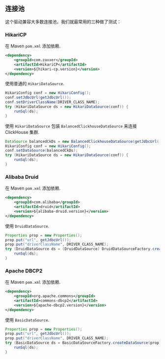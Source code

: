 ## 连接池

这个驱动兼容大多数连接池，我们就最常用的三种做了测试：

### HikariCP

在 Maven `pom.xml` 添加依赖.

```xml
<dependency>
    <groupId>com.zaxxer</groupId>
    <artifactId>HikariCP</artifactId>
    <version>${hikari-cp.version}</version>
</dependency>
```

使用普通的 `HikariDataSource`.

```java
HikariConfig conf = new HikariConfig();
conf.setJdbcUrl(getJdbcUrl());
conf.setDriverClassName(DRIVER_CLASS_NAME);
try (HikariDataSource ds = new HikariDataSource(conf)) {
    runSql(ds);
}
```

使用 `HikariDataSource` 包装 `BalancedClickhouseDataSource` 来连接 ClickHouse 集群.

```java
DataSource balancedCkDs = new BalancedClickhouseDataSource(getJdbcUrl());
HikariConfig conf = new HikariConfig();
conf.setDataSource(balancedCkDs);
try (HikariDataSource ds = new HikariDataSource(conf)) {
    runSql(ds);
}
```

### Alibaba Druid

在 Maven `pom.xml` 添加依赖.

```xml
<dependency>
    <groupId>com.alibaba</groupId>
    <artifactId>druid</artifactId>
    <version>${alibaba-druid.version}</version>
</dependency>
```

使用 `DruidDataSource`.

```java
Properties prop = new Properties();
prop.put("url", getJdbcUrl());
prop.put("driverClassName", DRIVER_CLASS_NAME);
try (DruidDataSource ds = (DruidDataSource) DruidDataSourceFactory.createDataSource(prop)) {
    runSql(ds);
}
```

### Apache DBCP2

在 Maven `pom.xml` 添加依赖.

```xml
<dependency>
    <groupId>org.apache.commons</groupId>
    <artifactId>commons-dbcp2</artifactId>
    <version>${apache-dbcp2.version}</version>
</dependency>
```

使用 `BasicDataSource`.

```java
Properties prop = new Properties();
prop.put("url", getJdbcUrl());
prop.put("driverClassName", DRIVER_CLASS_NAME);
try (BasicDataSource ds = BasicDataSourceFactory.createDataSource(prop)) {
    runSql(ds);
}
```
